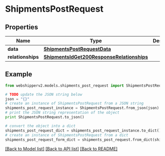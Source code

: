 # ShipmentsPostRequest


## Properties
Name | Type | Description | Notes
------------ | ------------- | ------------- | -------------
**data** | [**ShipmentsPostRequestData**](ShipmentsPostRequestData.md) |  | [optional] 
**relationships** | [**ShipmentsIdGet200ResponseRelationships**](ShipmentsIdGet200ResponseRelationships.md) |  | [optional] 

## Example

```python
from webshipperv2.models.shipments_post_request import ShipmentsPostRequest

# TODO update the JSON string below
json = "{}"
# create an instance of ShipmentsPostRequest from a JSON string
shipments_post_request_instance = ShipmentsPostRequest.from_json(json)
# print the JSON string representation of the object
print ShipmentsPostRequest.to_json()

# convert the object into a dict
shipments_post_request_dict = shipments_post_request_instance.to_dict()
# create an instance of ShipmentsPostRequest from a dict
shipments_post_request_form_dict = shipments_post_request.from_dict(shipments_post_request_dict)
```
[[Back to Model list]](../README.md#documentation-for-models) [[Back to API list]](../README.md#documentation-for-api-endpoints) [[Back to README]](../README.md)


